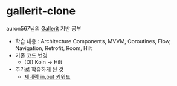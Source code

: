 # gallerit-clone                      
auron567님의 [Gallerit](https://github.com/auron567/Gallerit) 기반 공부                         
- 학습 내용 : Architecture Components, MVVM, Coroutines, Flow, Navigation, Retrofit, Room, Hilt                 
- 기존 코드 변경                        
  - (DI) Koin -> Hilt                                               
- 추가로 학습하게 된 것                        
  - [제네릭 in,out 키워드](https://hungseong.tistory.com/30)                      
